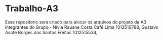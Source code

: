 # Trabalho-A3
Esse repositorio será criado para alocar os arquivos do projeto da A3
integrantes do Grupo - Nívia Rauane Costa Café Lima 1012516788, Gustavo Asafe Borges dos Santos Freitas 1012515534, 

